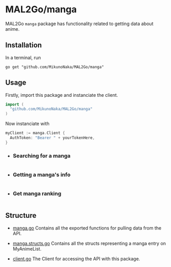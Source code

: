 # MAL2Go/manga
MAL2Go `manga` package has functionality related to getting data about anime.

## Installation
In a terminal, run
``` fish
go get "github.com/MikunoNaka/MAL2Go/manga"
```

## Usage
Firstly, import this package and instanciate the client.
``` go
import (
  "github.com/MikunoNaka/MAL2Go/manga"
)
```

Now instanciate with
``` go
myClient := manga.Client {
  AuthToken: "Bearer " + yourTokenHere,
}
```

- ### Searching for a manga
``` go
```

- ### Getting a manga's info
``` go
```

- ### Get manga ranking
``` go
```

## Structure
- [manga.go](anime.go)
Contains all the exported functions for pulling data from the API.

- [manga.structs.go](anime.structs.go)
Contains all the structs representing a manga entry on MyAnimeList.

- [client.go](client.go)
The Client for accessing the API with this package.
